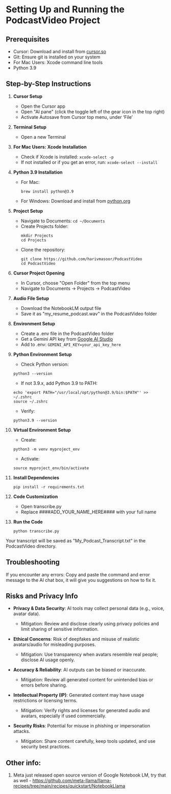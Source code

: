 # Setting Up and Running the PodcastVideo Project
## Prerequisites
- Cursor: Download and install from [cursor.so](https://cursor.so)
- Git: Ensure git is installed on your system
- For Mac Users: Xcode command line tools
- Python 3.9

## Step-by-Step Instructions
1. **Cursor Setup**
   - Open the Cursor app 
   - Open "AI pane" (click the toggle left of the gear icon in the top right)
   - Activate Autosave from Cursor top menu, under ‘File’
2. **Terminal Setup**
   - Open a new Terminal 
3. **For Mac Users: Xcode Installation**
   - Check if Xcode is installed: `xcode-select -p`
   - If not installed or if you get an error, run: `xcode-select --install`
4. **Python 3.9 Installation**
   - For Mac: 
     ```
     brew install python@3.9
     ```
   - For Windows: Download and install from [python.org](https://www.python.org/downloads/release/python-3913/)

5. **Project Setup**
   - Navigate to Documents: `cd ~/Documents`
   - Create Projects folder: 
     ```
     mkdir Projects
     cd Projects
     ```
   - Clone the repository:
     ```
     git clone https://github.com/harivmasoor/PodcastVideo
     cd PodcastVideo
     ```
6. **Cursor Project Opening**
   - In Cursor, choose "Open Folder" from the top menu
   - Navigate to Documents -> Projects -> PodcastVideo
7. **Audio File Setup**
   - Download the NotebookLM output file
   - Save it as "my_resume_podcast.wav" in the PodcastVideo folder
8. **Environment Setup**
   - Create a .env file in the PodcastVideo folder
   - Get a Gemini API key from [Google AI Studio](https://makersuite.google.com/app/apikey)
   - Add to .env: `GEMINI_API_KEY=your_api_key_here`
9. **Python Environment Setup**
   - Check Python version: 
   ```
   python3 --version
   ```
   - If not 3.9.x, add Python 3.9 to PATH:
   ```
   echo 'export PATH="/usr/local/opt/python@3.9/bin:$PATH"' >> ~/.zshrc
   source ~/.zshrc
   ```
   - Verify:
   ```
   python3.9 --version
   ```
10. **Virtual Environment Setup**
      - Create:
      ```
      python3 -m venv myproject_env
      ```
      - Activate: 
      ```
      source myproject_env/bin/activate
      ```
11. **Install Dependencies**
    ```
    pip install -r requirements.txt
    ```
12. **Code Customization**
    - Open transcribe.py
    - Replace ####ADD_YOUR_NAME_HERE#### with your full name
13. **Run the Code**
    ```
    python transcribe.py
    ```
Your transcript will be saved as "My_Podcast_Transcript.txt" in the PodcastVideo directory.

## Troubleshooting
If you encounter any errors:
Copy and paste the command and error message to the AI chat box, it will give you suggestions on how to fix it.

## Risks and Privacy Info

- **Privacy & Data Security**: AI tools may collect personal data (e.g., voice, avatar data).
   - Mitigation: Review and disclose clearly using privacy policies and limit sharing of sensitive information.

- **Ethical Concerns**: Risk of deepfakes and misuse of realistic avatars/audio for misleading purposes.
   - Mitigation: Use transparency when avatars resemble real people; disclose AI usage openly.

- **Accuracy & Reliability**: AI outputs can be biased or inaccurate.
   - Mitigation: Review all generated content for unintended bias or errors before sharing.

- **Intellectual Property (IP)**: Generated content may have usage restrictions or licensing terms.
   - Mitigation: Verify rights and licenses for generated audio and avatars, especially if used commercially.

- **Security Risks**: Potential for misuse in phishing or impersonation attacks.
   - Mitigation: Share content carefully, keep tools updated, and use security best practices.
 
## Other info:

1. Meta just released open source version of Google Notebook LM, try that as well - https://github.com/meta-llama/llama-recipes/tree/main/recipes/quickstart/NotebookLlama

